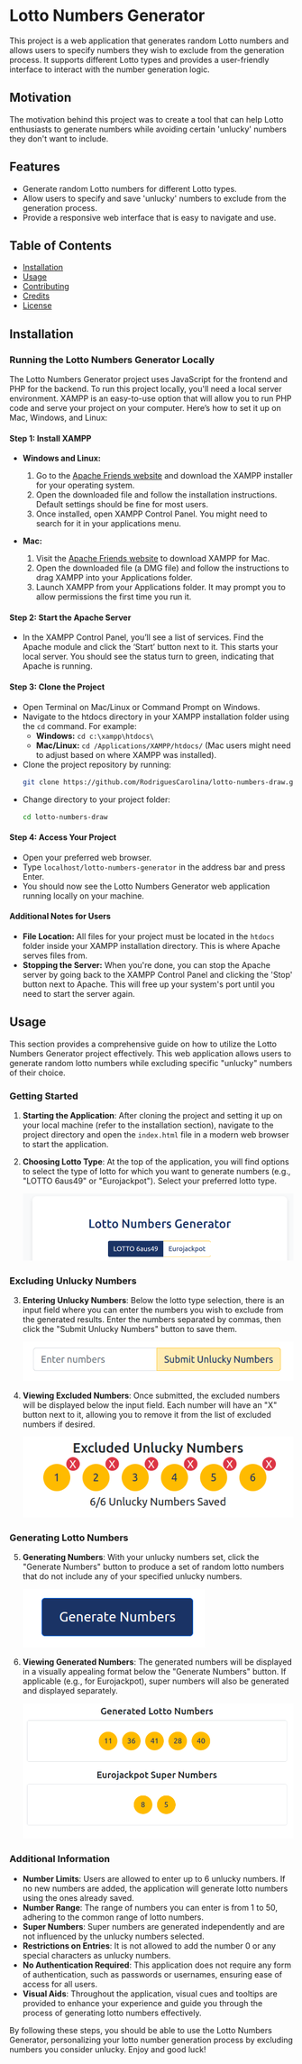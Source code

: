 # Lotto Numbers Generator

This project is a web application that generates random Lotto numbers and allows users to specify numbers they wish to exclude from the generation process. It supports different Lotto types and provides a user-friendly interface to interact with the number generation logic.

## Motivation

The motivation behind this project was to create a tool that can help Lotto enthusiasts to generate numbers while avoiding certain 'unlucky' numbers they don't want to include.

## Features

- Generate random Lotto numbers for different Lotto types.
- Allow users to specify and save 'unlucky' numbers to exclude from the generation process.
- Provide a responsive web interface that is easy to navigate and use.

## Table of Contents

- [Installation](#installation)
- [Usage](#usage)
- [Contributing](#contributing)
- [Credits](#credits)
- [License](#license)

## Installation

### Running the Lotto Numbers Generator Locally

The Lotto Numbers Generator project uses JavaScript for the frontend and PHP for the backend. 
To run this project locally, you'll need a local server environment. 
XAMPP is an easy-to-use option that will allow you to run PHP code and serve your project on your computer. 
Here’s how to set it up on Mac, Windows, and Linux:

#### Step 1: Install XAMPP

- **Windows and Linux:**
    1. Go to the [Apache Friends website](https://www.apachefriends.org/index.html) and download the XAMPP installer for your operating system.
    2. Open the downloaded file and follow the installation instructions. Default settings should be fine for most users.
    3. Once installed, open XAMPP Control Panel. You might need to search for it in your applications menu.

- **Mac:**
    1. Visit the [Apache Friends website](https://www.apachefriends.org/index.html) to download XAMPP for Mac.
    2. Open the downloaded file (a DMG file) and follow the instructions to drag XAMPP into your Applications folder.
    3. Launch XAMPP from your Applications folder. It may prompt you to allow permissions the first time you run it.

#### Step 2: Start the Apache Server

- In the XAMPP Control Panel, you’ll see a list of services. Find the Apache module and click the ‘Start’ button next to it. This starts your local server. You should see the status turn to green, indicating that Apache is running.

#### Step 3: Clone the Project

- Open Terminal on Mac/Linux or Command Prompt on Windows.
- Navigate to the htdocs directory in your XAMPP installation folder using the `cd` command. For example:
    - **Windows:** `cd c:\xampp\htdocs\`
    - **Mac/Linux:** `cd /Applications/XAMPP/htdocs/` (Mac users might need to adjust based on where XAMPP was installed).
- Clone the project repository by running:
  ```bash
  git clone https://github.com/RodriguesCarolina/lotto-numbers-draw.git
  ```
- Change directory to your project folder:
  ```bash
  cd lotto-numbers-draw
  ```

#### Step 4: Access Your Project

- Open your preferred web browser.
- Type `localhost/lotto-numbers-generator` in the address bar and press Enter.
- You should now see the Lotto Numbers Generator web application running locally on your machine.

#### Additional Notes for Users

- **File Location:** All files for your project must be located in the `htdocs` folder inside your XAMPP installation directory. This is where Apache serves files from.
- **Stopping the Server:** When you're done, you can stop the Apache server by going back to the XAMPP Control Panel and clicking the 'Stop' button next to Apache. This will free up your system's port until you need to start the server again.

## Usage

This section provides a comprehensive guide on how to utilize the Lotto Numbers Generator project effectively. 
This web application allows users to generate random lotto numbers while excluding specific "unlucky" numbers of their choice.

### Getting Started

1. **Starting the Application**: After cloning the project and setting it up on your local machine (refer to the installation section), navigate to the project directory and open the `index.html` file in a modern web browser to start the application.

2. **Choosing Lotto Type**: At the top of the application, you will find options to select the type of lotto for which you want to generate numbers (e.g., "LOTTO 6aus49" or "Eurojackpot"). Select your preferred lotto type.

   ![Lotto Type Selection](images/lotto-type-selection.png)

### Excluding Unlucky Numbers

3. **Entering Unlucky Numbers**: Below the lotto type selection, there is an input field where you can enter the numbers you wish to exclude from the generated results. Enter the numbers separated by commas, then click the "Submit Unlucky Numbers" button to save them.

   ![Enter Unlucky Numbers](images/enter-unlucky-numbers.png)


4. **Viewing Excluded Numbers**: Once submitted, the excluded numbers will be displayed below the input field. Each number will have an "X" button next to it, allowing you to remove it from the list of excluded numbers if desired.

   ![View Unlucky Numbers](images/view-unlucky-numbers.png)

### Generating Lotto Numbers

5. **Generating Numbers**: With your unlucky numbers set, click the "Generate Numbers" button to produce a set of random lotto numbers that do not include any of your specified unlucky numbers.

   ![Generate Numbers](images/generate-numbers.png)

6. **Viewing Generated Numbers**: The generated numbers will be displayed in a visually appealing format below the "Generate Numbers" button. If applicable (e.g., for Eurojackpot), super numbers will also be generated and displayed separately.

   ![View Generated Numbers](images/view-generated-numbers.png)

### Additional Information
- **Number Limits**: Users are allowed to enter up to 6 unlucky numbers. If no new numbers are added, the application will generate lotto numbers using the ones already saved.
- **Number Range**: The range of numbers you can enter is from 1 to 50, adhering to the common range of lotto numbers.
- **Super Numbers**: Super numbers are generated independently and are not influenced by the unlucky numbers selected.
- **Restrictions on Entries**: It is not allowed to add the number 0 or any special characters as unlucky numbers.
- **No Authentication Required**: This application does not require any form of authentication, such as passwords or usernames, ensuring ease of access for all users.
- **Visual Aids**: Throughout the application, visual cues and tooltips are provided to enhance your experience and guide you through the process of generating lotto numbers effectively.


By following these steps, you should be able to use the Lotto Numbers Generator, personalizing your lotto number generation process by excluding numbers you consider unlucky. Enjoy and good luck!
